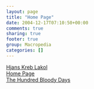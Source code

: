 ```yaml
---
layout: page
title: "Home Page"
date: 2004-12-17T07:10:50+00:00
comments: true
sharing: true
footer: true
group: Macropedia
categories: []
---
```

<div class='row'>
	<div class='col-md-4'><a href='/macropedia/hjans-kreb-lakol'>Hjans Kreb Lakol</a></div>
	<div class='col-md-4'><a href='/macropedia/home-page'>Home Page</a></div>
	<div class='col-md-4'><a href='/macropedia/hundred-bloody-days'>The Hundred Bloody Days</a></div>
</div>
